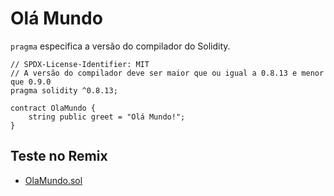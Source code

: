 # Olá Mundo

`pragma` especifica a versão do compilador do Solidity.

```solidity
// SPDX-License-Identifier: MIT
// A versão do compilador deve ser maior que ou igual a 0.8.13 e menor que 0.9.0
pragma solidity ^0.8.13;

contract OlaMundo {
    string public greet = "Olá Mundo!";
}
```

## Teste no Remix

- [OlaMundo.sol](https://remix.ethereum.org/#code=Ly8gU1BEWC1MaWNlbnNlLUlkZW50aWZpZXI6IE1JVAovLyBBIHZlcnNhbyBkbyBjb21waWxhZG9yIGRldmUgc2VyIG1haW9yIHF1ZSBvdSBpZ3VhbCBhIDAuOC4xMyBlIG1lbm9yIHF1ZSAwLjkuMApwcmFnbWEgc29saWRpdHkgXjAuOC4xMzsKCmNvbnRyYWN0IE9sYU11bmRvIHsKICAgIHN0cmluZyBwdWJsaWMgZ3JlZXQgPSAiT2xhIE11bmRvISI7Cn0=)
